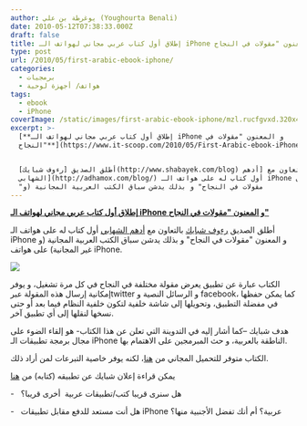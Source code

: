 ```yaml
---
author: يوغرطة بن علي (Youghourta Benali)
date: 2010-05-12T07:38:33.000Z
draft: false
title: إطلاق أول كتاب عربي مجاني لهواتف الـ iPhone و المعنون "مقولات في النجاح"
type: post
url: /2010/05/first-arabic-ebook-iphone/
categories:
  - برمجيات
  - هواتف/ أجهزة لوحية
tags:
  - ebook
  - iPhone
coverImage: /static/images/first-arabic-ebook-iphone/mzl.rucfgvxd.320x480-75.jpg
excerpt: >-
  [**إطلاق أول كتاب عربي مجاني لهواتف الـ iPhone و المعنون "مقولات في
  النجاح"**](https://www.it-scoop.com/2010/05/First-Arabic-ebook-iPhone)


  أطلق الصديق [رءوف شبايك](http://www.shabayek.com/blog) بالتعاون مع [أدهم
  الشهابي](http://adhamox.com/blog/) أول كتاب له على هواتف الـ iPhone و المعنون
  "مقولات في النجاح" و بذلك يدشن سباق الكتب العربية المجانية (و
---
```

[**إطلاق أول كتاب عربي مجاني لهواتف الـ iPhone و المعنون "مقولات في النجاح"**](https://www.it-scoop.com/2010/05/First-Arabic-ebook-iPhone)

أطلق الصديق [رءوف شبايك](http://www.shabayek.com/blog) بالتعاون مع [أدهم الشهابي](http://adhamox.com/blog/) أول كتاب له على هواتف الـ iPhone و المعنون "مقولات في النجاح" و بذلك يدشن سباق الكتب العربية المجانية (و غير المجانية) على هواتف iPhone.

![](/static/images/first-arabic-ebook-iphone/mzl.rucfgvxd.320x480-75.jpg)

الكتاب عبارة عن تطبيق يعرض مقولة مختلفة في النجاح في كل مرة تشغيل، و يوفر إمكانية إرسال هذه المقولة عبرtwitter و الرسائل النصية و facebook، كما يمكن حفظها في مفضلة التطبيق، وتحويلها إلى شاشة خلفية لتكون خلفية النظام فيما بعد أو حتى نسخها لنقلها إلى أي تطبيق آخر.

هدف شبايك –كما أشار إليه في التدوينة التي تعلن عن هذا الكتاب- هو إلقاء الضوء على مجال برمجة تطبيقات الـ iPhone الناطقة بالعربية، و حث المبرمجين على الاهتمام بها.

الكتاب متوفر للتحميل المجاني من [هنا](http://itunes.apple.com/us/app/id372070239?mt=8)، لكنه يوفر خاصية التبرعات لمن أراد ذلك.

يمكن قراءة إعلان شبايك عن تطبيقه (كتابه) من [هنا](http://www.shabayek.com/blog/2010/05/12/%D9%83%D8%AA%D8%A7%D8%A8%D9%8A-%D9%85%D9%82%D9%88%D9%84%D8%A7%D8%AA-%D9%81%D9%8A-%D8%A7%D9%84%D9%86%D8%AC%D8%A7%D8%AD-%D8%B9%D9%84%D9%89-%D9%87%D9%88%D8%A7%D8%AA%D9%81-%D8%A2%D9%8A-%D9%81%D9%88%D9%86/)

\-   هل سنرى قريبا كتب/تطبيقات عربية  أخرى قريبا؟

\-   هل أنت مستعد للدفع مقابل تطبيقات iPhone عربية؟ أم أنك تفضل الأجنبية منها؟
